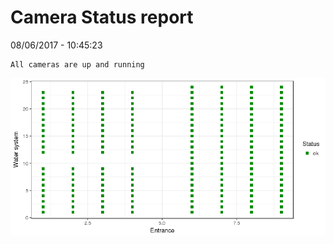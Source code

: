 Camera Status report
================
08/06/2017 - 10:45:23

    All cameras are up and running

![](camreport_files/figure-markdown_github/unnamed-chunk-2-1.png)
